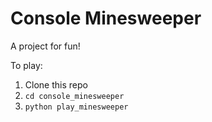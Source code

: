 # Console Minesweeper

A project for fun!

To play:

1. Clone this repo
2. `cd console_minesweeper`
3. `python play_minesweeper`
